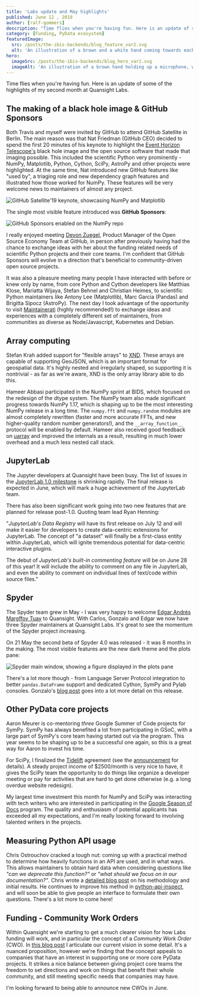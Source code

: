 ```yaml
---
title: 'Labs update and May highlights'
published: June 12 , 2019
author: [ralf-gommers]
description: "Time flies when you're having fun. Here is an update of some of the highlights of my second month at Quansight Labs."
category: [Funding, PyData ecosystem]
featuredImage:
  src: /posts/the-ibis-backends/blog_feature_var2.svg
  alt: 'An illustration of a brown and a white hand coming towards each other to pass a business card with the logo of Quansight Labs.'
hero:
  imageSrc: /posts/the-ibis-backends/blog_hero_var1.svg
  imageAlt: 'An illustration of a brown hand holding up a microphone, with some graphical elements highlighting the top of the microphone.'
---
```


Time flies when you're having fun. Here is an update of some of the highlights
of my second month at Quansight Labs.

## The making of a black hole image & GitHub Sponsors

Both Travis and myself were invited by GitHub to attend GitHub Satellite in
Berlin. The main reason was that Nat Friedman (GitHub CEO) decided to spend the
first 20 minutes of his keynote to highlight the [Event Horizon
Telescope's](https://eventhorizontelescope.org/) black hole image and the open
source software that made that imaging possible. This included the scientific
Python very prominently - NumPy, Matplotlib, Python, Cython, SciPy, AstroPy and
other projects were highlighted. At the same time, Nat introduced new GitHub
features like "used by", a triaging role and new dependency graph features and
illustrated how those worked for NumPy. These features will be very welcome
news to maintainers of almost any project.

![GitHub Satellite'19 keynote, showcasing NumPy and Matplotlib](/images/githubsatellite_keynote_numpy_matplotlib.png)

The single most visible feature introduced was **GitHub Sponsors**:

![GitHub Sponsors enabled on the NumPy repo](/images/github_sponsors_screenshot.png)

I really enjoyed meeting [Devon Zuegel](https://devonzuegel.com), Product
Manager of the Open Source Economy Team at GitHub, in person after previously
having had the chance to exchange ideas with her about the funding related
needs of scientific Python projects and their core teams. I'm confident that
GitHub Sponsors will evolve in a direction that's beneficial to
community-driven open source projects.

It was also a pleasure meeting many people I have interacted with before or
knew only by name, from core Python and Cython developers like Matthias Klose,
Mariatta Wijaya, Stefan Behnel and Christian Heimes, to scientific Python
maintainers like Antony Lee (Matplotlib), Marc Garcia (Pandas) and Brigitta
Sipocz (AstroPy).  The next day I took advantage of the opportunity to visit
[Maintainerati](https://maintainerati.org/) (highly recommended!) to exchange
ideas and experiences with a completely different set of maintainers, from
communities as diverse as Node/Javascript, Kubernetes and Debian.

## Array computing

Stefan Krah added support for "flexible arrays" to [XND](https://xnd.io). These
arrays are capable of supporting GeoJSON, which is an important format for
geospatial data. It's highly nested and irregularly shaped, so supporting it is
nontrivial - as far as we're aware, XND is the only array library able to do
this.

Hameer Abbasi participated in the NumPy sprint at BIDS, which focused on the
redesign of the dtype system. The NumPy team also made significant progress
towards NumPy 1.17, which is shaping up to be the most interesting NumPy
release in a long time. The `numpy.fft` and `numpy.random` modules are almost
completely rewritten (faster and more accurate FFTs, and new higher-quality
random number generators!), and the `__array_function__` protocol will be
enabled by default. Hameer also received good feedback on
[uarray](http://github.com/quansight-labs/uarray) and improved the internals as
a result, resulting in much lower overhead and a much less nested call stack.

## JupyterLab

The Jupyter developers at Quansight have been busy. The list of issues in the
[JupyterLab 1.0 milestone](https://github.com/jupyterlab/jupyterlab/milestone/2)
is shrinking rapidly. The final release is expected in June, which will mark a
huge achievement of the JupyterLab team.

There has also been significant work going into two new features that are
planned for release post-1.0. Quoting team lead Ryan Henning:

"_JupyterLab's Data Registry_ will have its first release on July 12 and will
make it easier for developers to create data-centric extensions for JupyterLab.
The concept of "a dataset" will finally be a first-class entity within
JupyterLab, which will ignite tremendous potential for data-centric interactive
plugins.

The debut of _JupyterLab's built-in commenting feature_ will be on June 28 of
this year! It will include the ability to comment on any file in JupyterLab,
and even the ability to comment on individual lines of text/code within source
files."

## Spyder

The Spyder team grew in May - I was very happy to welcome
[Edgar Andrés Margffoy Tuay](https://github.com/andfoy) to Quansight. With Carlos,
Gonzalo and Edgar we now have three Spyder maintainers at Quansight Labs. It's
great to see the momentum of the Spyder project increasing.

On 21 May the second beta of Spyder 4.0 was released - it was 8 months in the
making. The most visible features are the new dark theme and the plots pane:

![Spyder main window, showing a figure displayed in the plots pane](/images/spyder-plots.png)

There's a lot more though - from Language Server Protocol integration to better
`pandas.DataFrame` support and dedicated Cython, SymPy and Pylab consoles.
Gonzalo's [blog post](http://labs.quansight.org/blog/2019/05/spyder-4-beta2-release/)
goes into a lot more detail on this release.

## Other PyData core projects

Aaron Meurer is co-mentoring _three_ Google Summer of Code projects for SymPy.
SymPy has always benefited a lot from participating in GSoC, with a large part
of SymPy's core team having started out via the program. This year seems to be
shaping up to be a successful one again, so this is a great way for Aaron to
invest his time.

For SciPy, I finalized the [Tidelift](https://tidelift.com/) agreement (see the
[announcement](https://mail.python.org/pipermail/scipy-dev/2019-May/023542.html)
for details). A steady project income of $2500/month is very nice to have, it
gives the SciPy team the opportunity to do things like organize a developer
meeting or pay for activities that are hard to get done otherwise (e.g. a
long overdue website redesign).

My largest time investment this month for NumPy and SciPy was interacting with
tech writers who are interested in participating in the
[Google Season of Docs](https://developers.google.com/season-of-docs/) program.
The quality and enthusiasm of potential applicants has exceeded all my
expectations, and I'm really looking forward to involving talented writers in
the projects.

## Measuring Python API usage

Chris Ostrouchov cracked a tough nut: coming up with a practical method to
determine how heavily functions in an API are used, and in what ways. This
allows maintainers to obtain hard data when considering questions like _"can we
deprecate this function?"_ or _"what should we focus on in our
documentation?"_. Chris wrote a
[detailed blog post](http://labs.quansight.org/blog/2019/05/python-package-function-usage/)
on his methodology and initial results. He continues to improve his method in
[python-api-inspect](https://github.com/Quansight-Labs/python-api-inspect), and
will soon be able to give people an interface to formulate their own questions.
There's a lot more to come here!

## Funding - Community Work Orders

Within Quansight we're starting to get a much clearer vision for how Labs
funding will work, and in particular the concept of a _Community Work Order_
(CWO). In
[this blog post](https://labs.quansight.org/blog/2019/05/community-driven-opensource-funded-development/)
I articulate our current vision in some detail. It's a nuanced proposition,
however we're finding that the concept appeals to companies that have an
interest in supporting one or more core PyData projects. It strikes a nice
balance between giving project core teams the freedom to set directions and
work on things that benefit their whole community, and still meeting specific
needs that companies may have.

I'm looking forward to being able to announce new CWOs in June.
